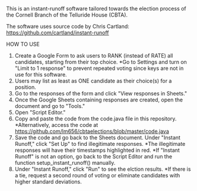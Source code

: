 This is an instant-runoff software tailored towards the election process of the Cornell Branch of the Telluride House (CBTA).

The software uses source code by Chris Cartland:
https://github.com/cartland/instant-runoff



HOW TO USE
1) Create a Google Form to ask users to RANK (instead of RATE) all candidates, starting from their top choice.
    *Go to Settings and turn on "Limit to 1 response" to prevent repeated voting since keys are not in use for this software.
2) Users may list as least as ONE candidate as their choice(s) for a position.
3) Go to the responses of the form and click "View responses in Sheets."
4) Once the Google Sheets containing responses are created, open the document and go to "Tools."
5) Open "Script Editor."
6) Copy and paste the code from the code.java file in this repository.
    *Alternatively, access the code at https://github.com/lm656/cbtaelections/blob/master/code.java
7) Save the code and go back to the Sheets document. Under "Instant Runoff," click "Set Up" to find illegitimate responses.
    *The illegitimate responses will have their timestamps highlighted in red.
    *If "Instant Runoff" is not an option, go back to the Script Editor and run the function setup_instant_runoff() manually.
8) Under "Instant Runoff," click "Run" to see the elction results.
    *If there is a tie, request a second round of voting or eliminate candidates with higher standard deviations.
